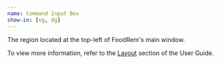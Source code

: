 ```yaml
---
name: Command Input Box
show-in: [ug, dg]
---
```


The region located at the top-left of FoodRem's main window.

To view more information, refer to the [Layout](/UserGuide.html#layout) section of the User Guide.
